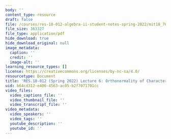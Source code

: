 ```yaml
---
body: ''
content_type: resource
draft: false
file: /courses/res-18-012-algebra-ii-student-notes-spring-2022/mit18_702s22_lect6.pdf
file_size: 363327
file_type: application/pdf
hide_download: true
hide_download_original: null
image_metadata:
  caption: ''
  credit: ''
  image-alt: ''
learning_resource_types: []
license: https://creativecommons.org/licenses/by-nc-sa/4.0/
resourcetype: Document
title: 'RES.18-012 (Spring 2022) Lecture 6: Orthonormality of Characters'
uid: b64cd312-e406-4563-ac05-b2f7071701cc
video_files:
  video_captions_file: ''
  video_thumbnail_file: ''
  video_transcript_file: ''
video_metadata:
  video_speakers: ''
  video_tags: ''
  youtube_description: ''
  youtube_id: ''
---
```

